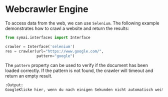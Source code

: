 # Webcrawler Engine

To access data from the web, we can use `Selenium`. The following example demonstrates how to crawl a website and return the results:

```python
from symai.interfaces import Interface

crawler = Interface('selenium')
res = crawler(url="https://www.google.com/",
              pattern="google")
```
The `pattern` property can be used to verify if the document has been loaded correctly. If the pattern is not found, the crawler will timeout and return an empty result.

```bash
:Output:
GoogleKlicke hier, wenn du nach einigen Sekunden nicht automatisch weitergeleitet wirst.GmailBilderAnmelden ...
```